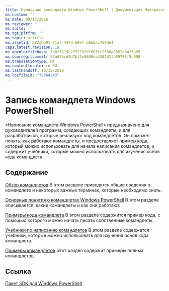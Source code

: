 ```yaml
---
title: Написание командлета Windows PowerShell | Документация Майкрософт
ms.custom: ''
ms.date: 09/13/2016
ms.reviewer: ''
ms.suite: ''
ms.tgt_pltfrm: ''
ms.topic: article
ms.assetid: a82aba91-71af-447d-b9ef-b6b6ac7d9de4
caps.latest.revision: 19
ms.openlocfilehash: 1b8ff219e275279fdf603fc2336a8052e64f3a95
ms.sourcegitcommit: 52a67bcd9d7bf3e8600ea4302d1fa8970ff9c998
ms.translationtype: MT
ms.contentlocale: ru-RU
ms.lasthandoff: 10/15/2019
ms.locfileid: "72364243"
---
```

# <a name="writing-a-windows-powershell-cmdlet"></a>Запись командлета Windows PowerShell

«Написание командлета Windows PowerShell» предназначено для руководителей программ, создающих командлеты, и для разработчиков, которые реализуют код командлетов. Он поможет понять, как работают командлеты, и предоставляет пример кода, который можно использовать для начала написания командлетов, и содержит учебники, которые можно использовать для изучения основ кода командлета.

## <a name="in-this-section"></a>Содержание

[Обзор командлетов](./cmdlet-overview.md) В этом разделе приводятся общие сведения о командлете и некоторых важных терминах, которые необходимо знать.

[Основные понятия о командлетах Windows PowerShell](./windows-powershell-cmdlet-concepts.md) В этом разделе описывается, какие командлеты и как они работают.

[Примеры кода командлета](./examples-of-cmdlet-code.md) В этом разделе содержится пример кода, с помощью которого можно начать писать собственные командлеты.

[Учебники по написанию командлетов](./tutorials-for-writing-cmdlets.md) В этом разделе содержатся учебники, которые можно использовать для изучения основ кода командлета.

[Примеры командлетов](./cmdlet-samples.md) Этот раздел содержит примеры полных командлетов.

## <a name="reference"></a>Ссылка

[Пакет SDK для Windows PowerShell](../windows-powershell-reference.md)
